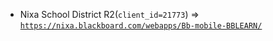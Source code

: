  - Nixa School District R2(`client_id=21773`) => [`https://nixa.blackboard.com/webapps/Bb-mobile-BBLEARN/`](https://nixa.blackboard.com/webapps/Bb-mobile-BBLEARN/)
